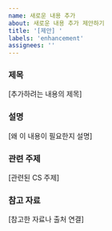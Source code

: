 ```yaml
---
name: 새로운 내용 추가
about: 새로운 내용 추가 제안하기
title: '[제안] '
labels: 'enhancement'
assignees: ''
---
```


### 제목
[추가하려는 내용의 제목]

### 설명
[왜 이 내용이 필요한지 설명]

### 관련 주제
[관련된 CS 주제]

### 참고 자료
[참고한 자료나 출처 연결]
